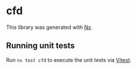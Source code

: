 # cfd

This library was generated with [Nx](https://nx.dev).

## Running unit tests

Run `nx test cfd` to execute the unit tests via [Vitest](https://vitest.dev/).
